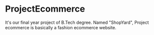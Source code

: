 # ProjectEcommerce
It's our final year project of B.Tech degree. Named "ShopYard", Project ecommerce is basically a fashion ecommerce website.
